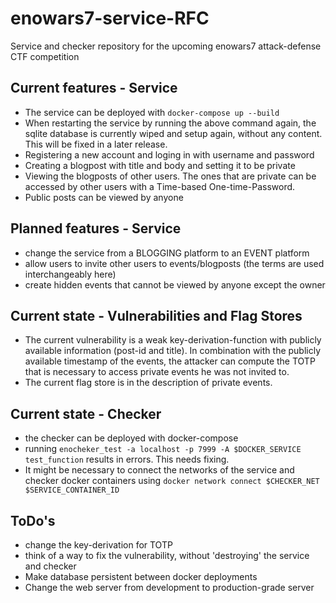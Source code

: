 # enowars7-service-RFC
Service and checker repository for the upcoming enowars7 attack-defense CTF competition

## Current features - Service
- The service can be deployed with `docker-compose up --build`
- When restarting the service by running the above command again, the sqlite database is currently wiped and setup again, without any content. This will be fixed in a later release.
- Registering a new account and loging in with username and password
- Creating a blogpost with title and body and setting it to be private
- Viewing the blogposts of other users. The ones that are private can be accessed by other users with a Time-based One-time-Password.
- Public posts can be viewed by anyone

## Planned features - Service
- change the service from a BLOGGING platform to an EVENT  platform
- allow users to invite other users to events/blogposts (the terms are used interchangeably here)
- create hidden events that cannot be viewed by anyone except the owner

## Current state - Vulnerabilities and Flag Stores
- The current vulnerability is a weak key-derivation-function with publicly available information (post-id and title). In combination with the publicly available timestamp of the events, the attacker can compute the TOTP that is necessary to access private events he was not invited to.
- The current flag store is in the description of private events. 

## Current state - Checker
- the checker can be deployed with docker-compose
- running `enocheker_test -a localhost -p 7999 -A $DOCKER_SERVICE test_function` results in errors. This needs fixing.
- It might be necessary to connect the networks of the service and checker docker containers using `docker network connect $CHECKER_NET $SERVICE_CONTAINER_ID`

## ToDo's
- change the key-derivation for TOTP
- think of a way to fix the vulnerability, without 'destroying' the service and checker
- Make database persistent between docker deployments
- Change the web server from development to production-grade server

